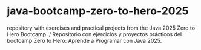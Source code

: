 # java-bootcamp-zero-to-hero-2025
repository with exercises and practical projects from the Java 2025 Zero to Hero Bootcamp. / Repositorio con ejercicios y proyectos prácticos del bootcamp Zero to Hero: Aprende a Programar con Java 2025.
